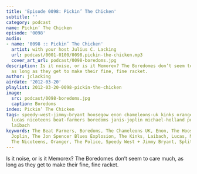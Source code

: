 ```yaml
---
title: 'Episode 0098: Pickin’ The Chicken'
subtitle: ''
category: podcast
name: Pickin’ The Chicken
episode: '0098'
audio:
- name: '0098 :: Pickin’ The Chicken'
  artist: with your host Julius C. Lacking
  url: podcast/0001-0100/0098.pickin-the-chicken.mp3
  cover_art_url: podcast/0098-boredoms.jpg
description: Is it noise, or is it Memorex? The Boredomes don’t seem to care much,
  as long as they get to make their fine, fine racket.
author: jclacking
airdate: '2012-03-20'
playlist: 2012-03-20-0098-pickin-the-chicken
image:
  src: podcast/0098-boredoms.jpg
  caption: Boredoms
index: Pickin’ The Chicken
tags: speedy-west-jimmy-bryant hoosegow enon chameleons-uk kinks oranger jon-spencer-blues-explosion
  lucas nicoteens beat-farmers boredoms janis-joplin michael-holland police split-enz
  laibach
keywords: The Beat Farmers, Boredoms, The Chameleons UK, Enon, The Hoosegow, Janis
  Joplin, The Jon Spencer Blues Explosion, The Kinks, Laibach, Lucas, Michael Holland,
  The Nicoteens, Oranger, The Police, Speedy West + Jimmy Bryant, Split Enz
---
```

Is it noise, or is it Memorex? The Boredomes don’t seem to care much, as long as they get to make their fine, fine racket.
